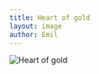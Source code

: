 ```yaml
---
title: Heart of gold
layout: image
author: Emil
---
```

<img src="/img/IMG_0342.jpg" alt="Heart of gold">